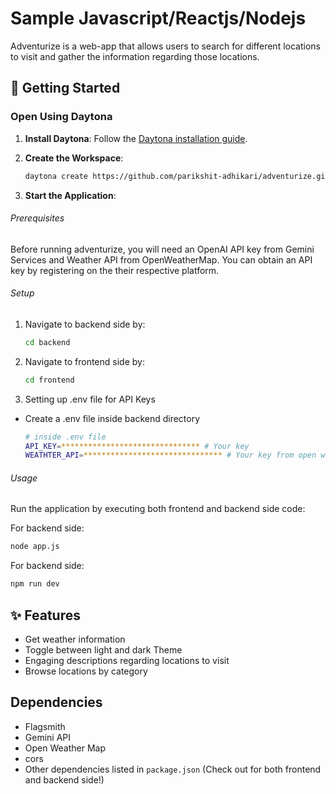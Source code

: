 # Sample Javascript/Reactjs/Nodejs

Adventurize is a web-app that allows users to search for different locations to visit and gather the information regarding those locations.

## 🚀 Getting Started  

### Open Using Daytona  

1. **Install Daytona**: Follow the [Daytona installation guide](https://www.daytona.io/docs/installation/installation/).  

2. **Create the Workspace**:  
   ```bash  
   daytona create https://github.com/parikshit-adhikari/adventurize.git 
   ```  

3. **Start the Application**:  

###### Prerequisites

Before running adventurize, you will need an OpenAI API key from Gemini Services and Weather API from OpenWeatherMap. You can obtain an API key by registering on the their respective platform.

###### Setup
1. Navigate to backend side by:

   ```bash
   cd backend
   ``` 

2. Navigate to frontend side by:

   ```bash
   cd frontend
   ``` 

3. Setting up .env file for API Keys 

- Create a .env file inside backend directory

  ```bash
  # inside .env file
  API_KEY=******************************* # Your key
  WEATHTER_API=******************************* # Your key from open weather map
  ```
###### Usage

Run the application by executing both frontend and backend side code:

For backend side:

```bash
node app.js 
```

For backend side:

```bash
npm run dev
```

## ✨ Features  
- Get weather information
- Toggle between light and dark Theme
- Engaging descriptions regarding locations to visit
- Browse locations by category

## Dependencies

- Flagsmith
- Gemini API
- Open Weather Map  
- cors
- Other dependencies listed in `package.json` (Check out for both frontend and backend side!)

